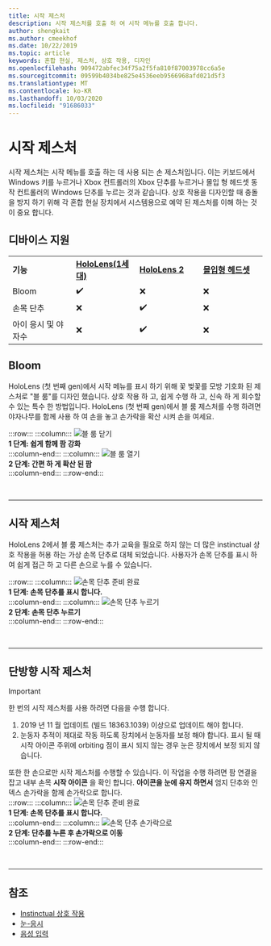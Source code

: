```yaml
---
title: 시작 제스처
description: 시작 제스처를 호출 하 여 시작 메뉴를 호출 합니다.
author: shengkait
ms.author: cmeekhof
ms.date: 10/22/2019
ms.topic: article
keywords: 혼합 현실, 제스처, 상호 작용, 디자인
ms.openlocfilehash: 909472abfec34f75a2f5fa810f87003978cc6a5e
ms.sourcegitcommit: 09599b4034be825e4536eeb9566968afd021d5f3
ms.translationtype: MT
ms.contentlocale: ko-KR
ms.lasthandoff: 10/03/2020
ms.locfileid: "91686033"
---
```

# <a name="start-gesture"></a>시작 제스처

시작 제스처는 시작 메뉴를 호출 하는 데 사용 되는 손 제스처입니다. 이는 키보드에서 Windows 키를 누르거나 Xbox 컨트롤러의 Xbox 단추를 누르거나 몰입 형 헤드셋 동작 컨트롤러의 Windows 단추를 누르는 것과 같습니다. 상호 작용을 디자인할 때 충돌을 방지 하기 위해 각 혼합 현실 장치에서 시스템용으로 예약 된 제스처를 이해 하는 것이 중요 합니다.

## <a name="device-support"></a>디바이스 지원

<table>
    <colgroup>
    <col width="25%" />
    <col width="25%" />
    <col width="25%" />
    <col width="25%" />
    </colgroup>
    <tr>
        <td><strong>기능</strong></td>
        <td><a href="../hololens-hardware-details.md"><strong>HoloLens(1세대)</strong></a></td>
        <td><a href="https://docs.microsoft.com/hololens/hololens2-hardware"><strong>HoloLens 2</strong></td>
        <td><a href="../discover/immersive-headset-hardware-details.md"><strong>몰입형 헤드셋</strong></a></td>
    </tr>
     <tr>
        <td>Bloom</td>
        <td>✔️</td>
        <td>❌</td>
        <td>❌</td>
    </tr>
     <tr>
        <td>손목 단추</td>
        <td>❌</td>
        <td>✔️</td>
        <td>❌</td>
    </tr>
    <tr>
        <td>아이 응시 및 야자수</td>
        <td>❌</td>
        <td>✔️</td>
        <td>❌</td>
    </tr>
</table>

## <a name="bloom"></a>Bloom
HoloLens (첫 번째 gen)에서 시작 메뉴를 표시 하기 위해 꽃 벚꽃를 모방 기호화 된 제스처로 "블 룸"를 디자인 했습니다. 상호 작용 하 고, 쉽게 수행 하 고, 신속 하 게 회수할 수 있는 특수 한 방법입니다. HoloLens (첫 번째 gen)에서 블 룸 제스처를 수행 하려면 야자나무를 함께 사용 하 여 손을 놓고 손가락을 확산 시켜 손을 여세요.

:::row:::
    :::column:::
        ![블 룸 닫기](images/bloom-close.png)<br>
        **1 단계: 쉽게 함께 팜 강화**<br>
    :::column-end:::
    :::column:::
        ![블 룸 열기](images/bloom-open.png)<br>
        **2 단계: 간편 하 게 확산 된 팜**<br>
    :::column-end:::
:::row-end:::

<br>

---

## <a name="start-gesture"></a>시작 제스처
HoloLens 2에서 블 룸 제스처는 추가 교육을 필요로 하지 않는 더 많은 instinctual 상호 작용을 허용 하는 가상 손목 단추로 대체 되었습니다. 사용자가 손목 단추를 표시 하 여 쉽게 접근 하 고 다른 손으로 누를 수 있습니다.

:::row:::
    :::column:::
        ![손목 단추 준비 완료](images/wrist-button-ready.png)<br>
        **1 단계: 손목 단추를 표시 합니다.**<br>
    :::column-end:::
    :::column:::
        ![손목 단추 누르기](images/wrist-button-press.png)<br>
        **2 단계: 손목 단추 누르기**<br>
    :::column-end:::
:::row-end:::

<br>

---


## <a name="one-handed-start-gesture"></a>단방향 시작 제스처

> [!IMPORTANT]
> 한 번의 시작 제스처를 사용 하려면 다음을 수행 합니다.
>
> 1. 2019 년 11 월 업데이트 (빌드 18363.1039) 이상으로 업데이트 해야 합니다.
> 1. 눈동자 추적이 제대로 작동 하도록 장치에서 눈동자를 보정 해야 합니다. 표시 될 때 시작 아이콘 주위에 orbiting 점이 표시 되지 않는 경우 눈은 장치에서 보정 되지 않습니다.

또한 한 손으로만 시작 제스처를 수행할 수 있습니다. 이 작업을 수행 하려면 팜 연결을 잡고 내부 손목 **시작 아이콘** 을 확인 합니다. **아이콘을 눈에 유지 하면서** 엄지 단추와 인덱스 손가락을 함께 손가락으로 합니다.<br>
:::row:::
    :::column:::
        ![손목 단추 준비 완료](images/wrist-button-ready.png)<br>
        **1 단계: 손목 단추를 표시 합니다.**<br>
    :::column-end:::
    :::column:::
        ![손목 단추 손가락으로](images/wrist-button-pinch.png)<br>
        **2 단계: 단추를 누른 후 손가락으로 이동**<br>
    :::column-end:::
:::row-end:::

<br>

---

## <a name="see-also"></a>참조

* [Instinctual 상호 작용](interaction-fundamentals.md)
* [눈-응시](eye-tracking.md)
* [음성 입력 ](voice-input.md)
